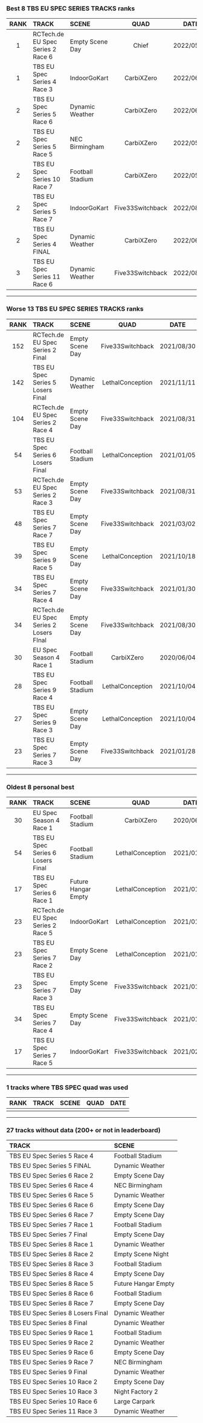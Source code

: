 ### Best 8 TBS EU SPEC SERIES TRACKS ranks
|RANK|TRACK|SCENE|QUAD|DATE|
|:---:|:---|:---|:---:|:---:|
|1|RCTech.de EU Spec Series 2 Race 6|Empty Scene Day|Chief|2022/05/09|
|1|TBS EU Spec Series 4 Race 3|IndoorGoKart|CarbiXZero|2022/06/12|
|2|TBS EU Spec Series 5 Race 6|Dynamic Weather|CarbiXZero|2022/06/01|
|2|TBS EU Spec Series 5 Race 5|NEC Birmingham|CarbiXZero|2022/05/31|
|2|TBS EU Spec Series 10 Race 7|Football Stadium|CarbiXZero|2022/05/26|
|2|TBS EU Spec Series 5 Race 7|IndoorGoKart|Five33Switchback|2022/08/21|
|2|TBS EU Spec Series 4 FINAL|Dynamic Weather|CarbiXZero|2022/06/05|
|3|TBS EU Spec Series 11 Race 6|Dynamic Weather|Five33Switchback|2022/08/17|
---
### Worse 13 TBS EU SPEC SERIES TRACKS ranks
|RANK|TRACK|SCENE|QUAD|DATE|
|:---:|:---|:---|:---:|:---:|
|152|RCTech.de EU Spec Series 2 Final|Empty Scene Day|Five33Switchback|2021/08/30|
|142|TBS EU Spec Series 5 Losers Final|Dynamic Weather|LethalConception|2021/11/11|
|104|RCTech.de EU Spec Series 2 Race 4|Empty Scene Day|Five33Switchback|2021/08/31|
|54|TBS EU Spec Series 6 Losers Final|Football Stadium|LethalConception|2021/01/05|
|53|RCTech.de EU Spec Series 2 Race 3|Empty Scene Day|Five33Switchback|2021/08/31|
|48|TBS EU Spec Series 7 Race 7|Empty Scene Day|Five33Switchback|2021/03/02|
|39|TBS EU Spec Series 9 Race 5|Empty Scene Day|LethalConception|2021/10/18|
|34|TBS EU Spec Series 7 Race 4|Empty Scene Day|Five33Switchback|2021/01/30|
|34|RCTech.de EU Spec Series 2 Losers FInal|Empty Scene Day|Five33Switchback|2021/08/30|
|30|EU Spec Season 4 Race 1|Football Stadium|CarbiXZero|2020/06/04|
|28|TBS EU Spec Series 9 Race 4|Football Stadium|LethalConception|2021/10/04|
|27|TBS EU Spec Series 9 Race 3|Empty Scene Day|LethalConception|2021/10/04|
|23|TBS EU Spec Series 7 Race 3|Empty Scene Day|Five33Switchback|2021/01/28|
---
### Oldest 8 personal best
|RANK|TRACK|SCENE|QUAD|DATE|
|:---:|:---|:---|:---:|:---:|
|30|EU Spec Season 4 Race 1|Football Stadium|CarbiXZero|2020/06/04|
|54|TBS EU Spec Series 6 Losers Final|Football Stadium|LethalConception|2021/01/05|
|17|TBS EU Spec Series 6 Race 1|Future Hangar Empty|LethalConception|2021/01/08|
|23|RCTech.de EU Spec Series 2 Race 5|IndoorGoKart|LethalConception|2021/01/17|
|23|TBS EU Spec Series 7 Race 2|Empty Scene Day|LethalConception|2021/01/20|
|23|TBS EU Spec Series 7 Race 3|Empty Scene Day|Five33Switchback|2021/01/28|
|34|TBS EU Spec Series 7 Race 4|Empty Scene Day|Five33Switchback|2021/01/30|
|17|TBS EU Spec Series 7 Race 5|IndoorGoKart|Five33Switchback|2021/02/10|
---
### 1 tracks where TBS SPEC quad was used
|RANK|TRACK|SCENE|QUAD|DATE|
|:---:|:---|:---|:---:|:---:|
||||||
---
### 27 tracks without data (200+ or not in leaderboard)
|TRACK|SCENE|
|:---|:---|
|TBS EU Spec Series 5 Race 4|Football Stadium|
|TBS EU Spec Series 5 FINAL|Dynamic Weather|
|TBS EU Spec Series 6 Race 2|Empty Scene Day|
|TBS EU Spec Series 6 Race 4|NEC Birmingham|
|TBS EU Spec Series 6 Race 5|Dynamic Weather|
|TBS EU Spec Series 6 Race 6|Empty Scene Day|
|TBS EU Spec Series 6 Race 7|Empty Scene Day|
|TBS EU Spec Series 7 Race 1|Football Stadium|
|TBS EU Spec Series 7 Final|Empty Scene Day|
|TBS EU Spec Series 8 Race 1|Dynamic Weather|
|TBS EU Spec Series 8 Race 2|Empty Scene Night|
|TBS EU Spec Series 8 Race 3|Football Stadium|
|TBS EU Spec Series 8 Race 4|Empty Scene Day|
|TBS EU Spec Series 8 Race 5|Future Hangar Empty|
|TBS EU Spec Series 8 Race 6|Football Stadium|
|TBS EU Spec Series 8 Race 7|Empty Scene Day|
|TBS EU Spec Series 8 Losers Final|Dynamic Weather|
|TBS EU Spec Series 8 Final|Dynamic Weather|
|TBS EU Spec Series 9 Race 1|Football Stadium|
|TBS EU Spec Series 9 Race 2|Dynamic Weather|
|TBS EU Spec Series 9 Race 6|Empty Scene Day|
|TBS EU Spec Series 9 Race 7|NEC Birmingham|
|TBS EU Spec Series 9 Final|Dynamic Weather|
|TBS EU Spec Series 10 Race 2|Empty Scene Day|
|TBS EU Spec Series 10 Race 3|Night Factory 2|
|TBS EU Spec Series 10 Race 6|Large Carpark|
|TBS EU Spec Series 11 Race 3|Dynamic Weather|
